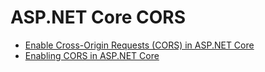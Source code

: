 # ASP.NET Core CORS

- [Enable Cross-Origin Requests (CORS) in ASP.NET Core](https://docs.microsoft.com/en-us/aspnet/core/security/cors?view=aspnetcore-2.2)
- [Enabling CORS in ASP.NET Core](https://code-maze.com/enabling-cors-in-asp-net-core/)